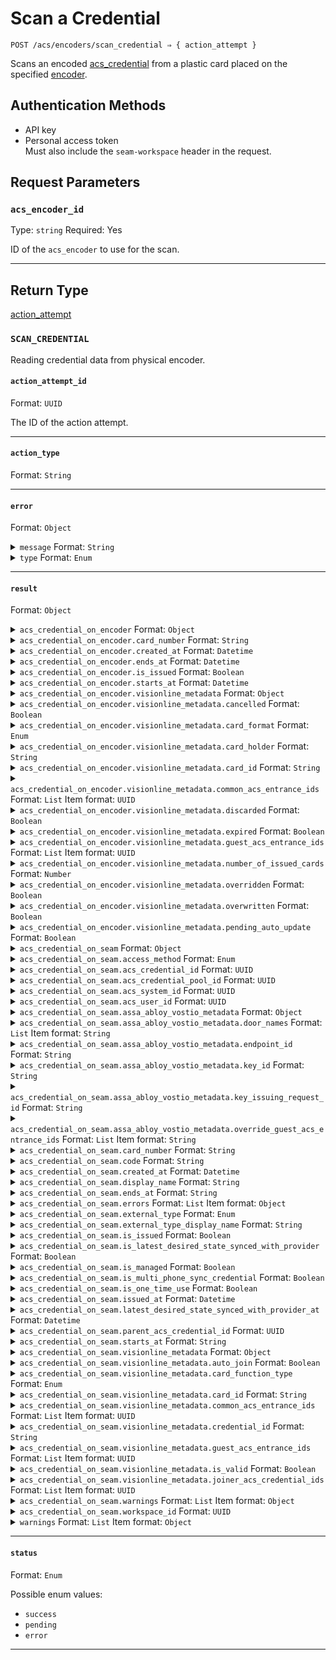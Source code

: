 # Scan a Credential

```
POST /acs/encoders/scan_credential ⇒ { action_attempt }
```

Scans an encoded [acs_credential](../../../capability-guides/access-systems/managing-credentials.md) from a plastic card placed on the specified [encoder](../../../capability-guides/access-systems/working-with-card-encoders-and-scanners/README.md).

## Authentication Methods

- API key
- Personal access token
  <br>Must also include the `seam-workspace` header in the request.

## Request Parameters

### `acs_encoder_id`

Type: `string`
Required: Yes

ID of the `acs_encoder` to use for the scan.

***

## Return Type

[action\_attempt](./)

### `SCAN_CREDENTIAL`

Reading credential data from physical encoder.

#### `action_attempt_id`

Format: `UUID`

The ID of the action attempt.

---

#### `action_type`

Format: `String`

---

#### `error`

Format: `Object`

<details>

<summary><code>message</code> Format: <code>String</code></summary>



</details>

<details>

<summary><code>type</code> Format: <code>Enum</code></summary>


Possible enum values:
- `uncategorized_error`
- `action_attempt_expired`
- `no_credential_on_encoder`


</details>

---

#### `result`

Format: `Object`

<details>

<summary><code>acs_credential_on_encoder</code> Format: <code>Object</code></summary>


Snapshot of credential data read from physical encoder.


**<code>card_number</code>** Format: <code>String</code>

A number or string that physically identifies the card associated with the [credential](../../../capability-guides/access-systems/managing-credentials.md).



**<code>created_at</code>** Format: <code>Datetime</code>

Date and time at which the [credential](../../../capability-guides/access-systems/managing-credentials.md) was created.



**<code>ends_at</code>** Format: <code>Datetime</code>

Date and time at which the [credential](../../../capability-guides/access-systems/managing-credentials.md) will stop being usable.



**<code>is_issued</code>** Format: <code>Boolean</code>




**<code>starts_at</code>** Format: <code>Datetime</code>

Date and time at which the [credential](../../../capability-guides/access-systems/managing-credentials.md) becomes usable.



**<code>visionline_metadata</code>** Format: <code>Object</code>

Visionline-specific metadata for the [credential](../../../capability-guides/access-systems/managing-credentials.md).



**<code>cancelled</code>** Format: <code>Boolean</code>

Indicates whether the card associated with the [credential](../../../capability-guides/access-systems/managing-credentials.md) is cancelled.



**<code>card_format</code>** Format: <code>Enum</code>

Format of the card associated with the [credential](../../../capability-guides/access-systems/managing-credentials.md).

Possible enum values:
- `TLCode`
- `rfid48`


**<code>card_holder</code>** Format: <code>String</code>

Holden of the card associated with the [credential](../../../capability-guides/access-systems/managing-credentials.md).



**<code>card_id</code>** Format: <code>String</code>

Card ID for the Visionline card associated with the [credential](../../../capability-guides/access-systems/managing-credentials.md).



**<code>common_acs_entrance_ids</code>** Format: <code>List</code> Item format: <code>UUID</code>

IDs of the common [entrances](../../../capability-guides/access-systems/retrieving-entrance-details.md) for the [credential](../../../capability-guides/access-systems/managing-credentials.md).



**<code>discarded</code>** Format: <code>Boolean</code>

Indicates whether the card associated with the [credential](../../../capability-guides/access-systems/managing-credentials.md) is discarded.



**<code>expired</code>** Format: <code>Boolean</code>

Indicates whether the card associated with the [credential](../../../capability-guides/access-systems/managing-credentials.md) is expired.



**<code>guest_acs_entrance_ids</code>** Format: <code>List</code> Item format: <code>UUID</code>

IDs of the guest [entrances](../../../capability-guides/access-systems/retrieving-entrance-details.md) for the [credential](../../../capability-guides/access-systems/managing-credentials.md).



**<code>number_of_issued_cards</code>** Format: <code>Number</code>

Number of issued cards associated with the [credential](../../../capability-guides/access-systems/managing-credentials.md).



**<code>overridden</code>** Format: <code>Boolean</code>

Indicates whether the card associated with the [credential](../../../capability-guides/access-systems/managing-credentials.md) is overridden.



**<code>overwritten</code>** Format: <code>Boolean</code>

Indicates whether the card associated with the [credential](../../../capability-guides/access-systems/managing-credentials.md) is overwritten.



**<code>pending_auto_update</code>** Format: <code>Boolean</code>

Indicates whether the card associated with the [credential](../../../capability-guides/access-systems/managing-credentials.md) is pending auto-update.



**<code>visionline_metadata.cancelled</code>** Format: <code>Boolean</code>

Indicates whether the card associated with the [credential](../../../capability-guides/access-systems/managing-credentials.md) is cancelled.



**<code>visionline_metadata.card_format</code>** Format: <code>Enum</code>

Format of the card associated with the [credential](../../../capability-guides/access-systems/managing-credentials.md).

Possible enum values:
- `TLCode`
- `rfid48`


**<code>visionline_metadata.card_holder</code>** Format: <code>String</code>

Holden of the card associated with the [credential](../../../capability-guides/access-systems/managing-credentials.md).



**<code>visionline_metadata.card_id</code>** Format: <code>String</code>

Card ID for the Visionline card associated with the [credential](../../../capability-guides/access-systems/managing-credentials.md).



**<code>visionline_metadata.common_acs_entrance_ids</code>** Format: <code>List</code> Item format: <code>UUID</code>

IDs of the common [entrances](../../../capability-guides/access-systems/retrieving-entrance-details.md) for the [credential](../../../capability-guides/access-systems/managing-credentials.md).



**<code>visionline_metadata.discarded</code>** Format: <code>Boolean</code>

Indicates whether the card associated with the [credential](../../../capability-guides/access-systems/managing-credentials.md) is discarded.



**<code>visionline_metadata.expired</code>** Format: <code>Boolean</code>

Indicates whether the card associated with the [credential](../../../capability-guides/access-systems/managing-credentials.md) is expired.



**<code>visionline_metadata.guest_acs_entrance_ids</code>** Format: <code>List</code> Item format: <code>UUID</code>

IDs of the guest [entrances](../../../capability-guides/access-systems/retrieving-entrance-details.md) for the [credential](../../../capability-guides/access-systems/managing-credentials.md).



**<code>visionline_metadata.number_of_issued_cards</code>** Format: <code>Number</code>

Number of issued cards associated with the [credential](../../../capability-guides/access-systems/managing-credentials.md).



**<code>visionline_metadata.overridden</code>** Format: <code>Boolean</code>

Indicates whether the card associated with the [credential](../../../capability-guides/access-systems/managing-credentials.md) is overridden.



**<code>visionline_metadata.overwritten</code>** Format: <code>Boolean</code>

Indicates whether the card associated with the [credential](../../../capability-guides/access-systems/managing-credentials.md) is overwritten.



**<code>visionline_metadata.pending_auto_update</code>** Format: <code>Boolean</code>

Indicates whether the card associated with the [credential](../../../capability-guides/access-systems/managing-credentials.md) is pending auto-update.



</details>

<details>

<summary><code>acs_credential_on_encoder.card_number</code> Format: <code>String</code></summary>


A number or string that physically identifies the card associated with the [credential](../../../capability-guides/access-systems/managing-credentials.md).


</details>

<details>

<summary><code>acs_credential_on_encoder.created_at</code> Format: <code>Datetime</code></summary>


Date and time at which the [credential](../../../capability-guides/access-systems/managing-credentials.md) was created.


</details>

<details>

<summary><code>acs_credential_on_encoder.ends_at</code> Format: <code>Datetime</code></summary>


Date and time at which the [credential](../../../capability-guides/access-systems/managing-credentials.md) will stop being usable.


</details>

<details>

<summary><code>acs_credential_on_encoder.is_issued</code> Format: <code>Boolean</code></summary>



</details>

<details>

<summary><code>acs_credential_on_encoder.starts_at</code> Format: <code>Datetime</code></summary>


Date and time at which the [credential](../../../capability-guides/access-systems/managing-credentials.md) becomes usable.


</details>

<details>

<summary><code>acs_credential_on_encoder.visionline_metadata</code> Format: <code>Object</code></summary>


Visionline-specific metadata for the [credential](../../../capability-guides/access-systems/managing-credentials.md).


**<code>cancelled</code>** Format: <code>Boolean</code>

Indicates whether the card associated with the [credential](../../../capability-guides/access-systems/managing-credentials.md) is cancelled.



**<code>card_format</code>** Format: <code>Enum</code>

Format of the card associated with the [credential](../../../capability-guides/access-systems/managing-credentials.md).

Possible enum values:
- `TLCode`
- `rfid48`


**<code>card_holder</code>** Format: <code>String</code>

Holden of the card associated with the [credential](../../../capability-guides/access-systems/managing-credentials.md).



**<code>card_id</code>** Format: <code>String</code>

Card ID for the Visionline card associated with the [credential](../../../capability-guides/access-systems/managing-credentials.md).



**<code>common_acs_entrance_ids</code>** Format: <code>List</code> Item format: <code>UUID</code>

IDs of the common [entrances](../../../capability-guides/access-systems/retrieving-entrance-details.md) for the [credential](../../../capability-guides/access-systems/managing-credentials.md).



**<code>discarded</code>** Format: <code>Boolean</code>

Indicates whether the card associated with the [credential](../../../capability-guides/access-systems/managing-credentials.md) is discarded.



**<code>expired</code>** Format: <code>Boolean</code>

Indicates whether the card associated with the [credential](../../../capability-guides/access-systems/managing-credentials.md) is expired.



**<code>guest_acs_entrance_ids</code>** Format: <code>List</code> Item format: <code>UUID</code>

IDs of the guest [entrances](../../../capability-guides/access-systems/retrieving-entrance-details.md) for the [credential](../../../capability-guides/access-systems/managing-credentials.md).



**<code>number_of_issued_cards</code>** Format: <code>Number</code>

Number of issued cards associated with the [credential](../../../capability-guides/access-systems/managing-credentials.md).



**<code>overridden</code>** Format: <code>Boolean</code>

Indicates whether the card associated with the [credential](../../../capability-guides/access-systems/managing-credentials.md) is overridden.



**<code>overwritten</code>** Format: <code>Boolean</code>

Indicates whether the card associated with the [credential](../../../capability-guides/access-systems/managing-credentials.md) is overwritten.



**<code>pending_auto_update</code>** Format: <code>Boolean</code>

Indicates whether the card associated with the [credential](../../../capability-guides/access-systems/managing-credentials.md) is pending auto-update.



</details>

<details>

<summary><code>acs_credential_on_encoder.visionline_metadata.cancelled</code> Format: <code>Boolean</code></summary>


Indicates whether the card associated with the [credential](../../../capability-guides/access-systems/managing-credentials.md) is cancelled.


</details>

<details>

<summary><code>acs_credential_on_encoder.visionline_metadata.card_format</code> Format: <code>Enum</code></summary>


Format of the card associated with the [credential](../../../capability-guides/access-systems/managing-credentials.md).

Possible enum values:
- `TLCode`
- `rfid48`


</details>

<details>

<summary><code>acs_credential_on_encoder.visionline_metadata.card_holder</code> Format: <code>String</code></summary>


Holden of the card associated with the [credential](../../../capability-guides/access-systems/managing-credentials.md).


</details>

<details>

<summary><code>acs_credential_on_encoder.visionline_metadata.card_id</code> Format: <code>String</code></summary>


Card ID for the Visionline card associated with the [credential](../../../capability-guides/access-systems/managing-credentials.md).


</details>

<details>

<summary><code>acs_credential_on_encoder.visionline_metadata.common_acs_entrance_ids</code> Format: <code>List</code> Item format: <code>UUID</code></summary>


IDs of the common [entrances](../../../capability-guides/access-systems/retrieving-entrance-details.md) for the [credential](../../../capability-guides/access-systems/managing-credentials.md).


</details>

<details>

<summary><code>acs_credential_on_encoder.visionline_metadata.discarded</code> Format: <code>Boolean</code></summary>


Indicates whether the card associated with the [credential](../../../capability-guides/access-systems/managing-credentials.md) is discarded.


</details>

<details>

<summary><code>acs_credential_on_encoder.visionline_metadata.expired</code> Format: <code>Boolean</code></summary>


Indicates whether the card associated with the [credential](../../../capability-guides/access-systems/managing-credentials.md) is expired.


</details>

<details>

<summary><code>acs_credential_on_encoder.visionline_metadata.guest_acs_entrance_ids</code> Format: <code>List</code> Item format: <code>UUID</code></summary>


IDs of the guest [entrances](../../../capability-guides/access-systems/retrieving-entrance-details.md) for the [credential](../../../capability-guides/access-systems/managing-credentials.md).


</details>

<details>

<summary><code>acs_credential_on_encoder.visionline_metadata.number_of_issued_cards</code> Format: <code>Number</code></summary>


Number of issued cards associated with the [credential](../../../capability-guides/access-systems/managing-credentials.md).


</details>

<details>

<summary><code>acs_credential_on_encoder.visionline_metadata.overridden</code> Format: <code>Boolean</code></summary>


Indicates whether the card associated with the [credential](../../../capability-guides/access-systems/managing-credentials.md) is overridden.


</details>

<details>

<summary><code>acs_credential_on_encoder.visionline_metadata.overwritten</code> Format: <code>Boolean</code></summary>


Indicates whether the card associated with the [credential](../../../capability-guides/access-systems/managing-credentials.md) is overwritten.


</details>

<details>

<summary><code>acs_credential_on_encoder.visionline_metadata.pending_auto_update</code> Format: <code>Boolean</code></summary>


Indicates whether the card associated with the [credential](../../../capability-guides/access-systems/managing-credentials.md) is pending auto-update.


</details>

<details>

<summary><code>acs_credential_on_seam</code> Format: <code>Object</code></summary>


Matching acs_credential currently encoded on this card.


**<code>access_method</code>** Format: <code>Enum</code>

Access method for the [credential](../../../capability-guides/access-systems/managing-credentials.md). Supported values: `code`, `card`, `mobile_key`.

Possible enum values:
- `code`
- `card`
- `mobile_key`


**<code>acs_credential_id</code>** Format: <code>UUID</code>

ID of the [credential](../../../capability-guides/access-systems/managing-credentials.md).



**<code>acs_credential_pool_id</code>** Format: <code>UUID</code>




**<code>acs_system_id</code>** Format: <code>UUID</code>

ID of the [access control system](https://docs.seam.co/latest/capability-guides/access-systems) that contains the [credential](../../../capability-guides/access-systems/managing-credentials.md).



**<code>acs_user_id</code>** Format: <code>UUID</code>

ID of the [ACS user](https://docs.seam.co/latest/capability-guides/access-systems/user-management) to whom the [credential](../../../capability-guides/access-systems/managing-credentials.md) belongs.



**<code>assa_abloy_vostio_metadata</code>** Format: <code>Object</code>

Vostio-specific metadata for the [credential](../../../capability-guides/access-systems/managing-credentials.md).



**<code>door_names</code>** Format: <code>List</code> Item format: <code>String</code>




**<code>endpoint_id</code>** Format: <code>String</code>




**<code>key_id</code>** Format: <code>String</code>




**<code>key_issuing_request_id</code>** Format: <code>String</code>




**<code>override_guest_acs_entrance_ids</code>** Format: <code>List</code> Item format: <code>String</code>




**<code>assa_abloy_vostio_metadata.door_names</code>** Format: <code>List</code> Item format: <code>String</code>




**<code>assa_abloy_vostio_metadata.endpoint_id</code>** Format: <code>String</code>




**<code>assa_abloy_vostio_metadata.key_id</code>** Format: <code>String</code>




**<code>assa_abloy_vostio_metadata.key_issuing_request_id</code>** Format: <code>String</code>




**<code>assa_abloy_vostio_metadata.override_guest_acs_entrance_ids</code>** Format: <code>List</code> Item format: <code>String</code>




**<code>card_number</code>** Format: <code>String</code>

Number of the card associated with the [credential](../../../capability-guides/access-systems/managing-credentials.md).



**<code>code</code>** Format: <code>String</code>

Access (PIN) code for the [credential](../../../capability-guides/access-systems/managing-credentials.md).



**<code>created_at</code>** Format: <code>Datetime</code>

Date and time at which the [credential](../../../capability-guides/access-systems/managing-credentials.md) was created.



**<code>display_name</code>** Format: <code>String</code>

Display name that corresponds to the [credential](../../../capability-guides/access-systems/managing-credentials.md) type.



**<code>ends_at</code>** Format: <code>String</code>

Date and time at which the [credential](../../../capability-guides/access-systems/managing-credentials.md) validity ends, in [ISO 8601](https://www.iso.org/iso-8601-date-and-time-format.html) format. Must be a time in the future and after `starts_at`.



**<code>errors</code>** Format: <code>List</code> Item format: <code>Object</code>

Errors associated with the [credential](../../../capability-guides/access-systems/managing-credentials.md).



**<code>error_code</code>** Format: <code>String</code>




**<code>message</code>** Format: <code>String</code>




**<code>external_type</code>** Format: <code>Enum</code>

Brand-specific terminology for the [credential](../../../capability-guides/access-systems/managing-credentials.md) type. Supported values: `pti_card`, `brivo_credential`, `hid_credential`, `visionline_card`.

Possible enum values:
- `pti_card`
- `brivo_credential`
- `hid_credential`
- `visionline_card`
- `salto_ks_credential`
- `assa_abloy_vostio_key`
- `salto_space_key`


**<code>external_type_display_name</code>** Format: <code>String</code>

Display name that corresponds to the brand-specific terminology for the [credential](../../../capability-guides/access-systems/managing-credentials.md) type.



**<code>is_issued</code>** Format: <code>Boolean</code>

Indicates whether the [credential](../../../capability-guides/access-systems/managing-credentials.md) has been encoded onto a card.



**<code>is_latest_desired_state_synced_with_provider</code>** Format: <code>Boolean</code>

Indicates whether the latest state of the [credential](../../../capability-guides/access-systems/managing-credentials.md) has been synced from Seam to the provider.



**<code>is_managed</code>** Format: <code>Boolean</code>




**<code>is_multi_phone_sync_credential</code>** Format: <code>Boolean</code>

Indicates whether the [credential](../../../capability-guides/access-systems/managing-credentials.md) is a [multi-phone sync credential](https://docs.seam.co/latest/capability-guides/mobile-access-in-development/issuing-mobile-credentials-from-an-access-control-system#what-are-multi-phone-sync-credentials).



**<code>is_one_time_use</code>** Format: <code>Boolean</code>

Indicates whether the [credential](../../../capability-guides/access-systems/managing-credentials.md) can only be used once. If `true`, the code becomes invalid after the first use.



**<code>issued_at</code>** Format: <code>Datetime</code>

Date and time at which the [credential](../../../capability-guides/access-systems/managing-credentials.md) was encoded onto a card.



**<code>latest_desired_state_synced_with_provider_at</code>** Format: <code>Datetime</code>

Date and time at which the state of the [credential](../../../capability-guides/access-systems/managing-credentials.md) was most recently synced from Seam to the provider.



**<code>parent_acs_credential_id</code>** Format: <code>UUID</code>

ID of the parent [credential](../../../capability-guides/access-systems/managing-credentials.md).



**<code>starts_at</code>** Format: <code>String</code>

Date and time at which the [credential](../../../capability-guides/access-systems/managing-credentials.md) validity starts, in [ISO 8601](https://www.iso.org/iso-8601-date-and-time-format.html) format.



**<code>visionline_metadata</code>** Format: <code>Object</code>

Visionline-specific metadata for the [credential](../../../capability-guides/access-systems/managing-credentials.md).



**<code>auto_join</code>** Format: <code>Boolean</code>




**<code>card_function_type</code>** Format: <code>Enum</code>


Possible enum values:
- `guest`
- `staff`


**<code>card_id</code>** Format: <code>String</code>




**<code>common_acs_entrance_ids</code>** Format: <code>List</code> Item format: <code>UUID</code>




**<code>credential_id</code>** Format: <code>String</code>




**<code>guest_acs_entrance_ids</code>** Format: <code>List</code> Item format: <code>UUID</code>




**<code>is_valid</code>** Format: <code>Boolean</code>




**<code>joiner_acs_credential_ids</code>** Format: <code>List</code> Item format: <code>UUID</code>




**<code>visionline_metadata.auto_join</code>** Format: <code>Boolean</code>




**<code>visionline_metadata.card_function_type</code>** Format: <code>Enum</code>


Possible enum values:
- `guest`
- `staff`


**<code>visionline_metadata.card_id</code>** Format: <code>String</code>




**<code>visionline_metadata.common_acs_entrance_ids</code>** Format: <code>List</code> Item format: <code>UUID</code>




**<code>visionline_metadata.credential_id</code>** Format: <code>String</code>




**<code>visionline_metadata.guest_acs_entrance_ids</code>** Format: <code>List</code> Item format: <code>UUID</code>




**<code>visionline_metadata.is_valid</code>** Format: <code>Boolean</code>




**<code>visionline_metadata.joiner_acs_credential_ids</code>** Format: <code>List</code> Item format: <code>UUID</code>




**<code>warnings</code>** Format: <code>List</code> Item format: <code>Object</code>

Warnings associated with the [credential](../../../capability-guides/access-systems/managing-credentials.md).



**<code>created_at</code>** Format: <code>Datetime</code>

Date and time at which Seam created the warning.



**<code>message</code>** Format: <code>String</code>

Detailed description of the warning. Provides insights into the issue and potentially how to rectify it.



**<code>warning_code</code>** Format: <code>Enum</code>

Unique identifier of the type of warning. Enables quick recognition and categorization of the issue.

Possible enum values:
- `waiting_to_be_issued`
- `schedule_externally_modified`
- `schedule_modified`
- `being_deleted`
- `unknown_issue_with_acs_credential`
- `needs_to_be_reissued`


**<code>workspace_id</code>** Format: <code>UUID</code>

ID of the [workspace](../../../core-concepts/workspaces/README.md) that contains the [credential](../../../capability-guides/access-systems/managing-credentials.md).



</details>

<details>

<summary><code>acs_credential_on_seam.access_method</code> Format: <code>Enum</code></summary>


Access method for the [credential](../../../capability-guides/access-systems/managing-credentials.md). Supported values: `code`, `card`, `mobile_key`.

Possible enum values:
- `code`
- `card`
- `mobile_key`


</details>

<details>

<summary><code>acs_credential_on_seam.acs_credential_id</code> Format: <code>UUID</code></summary>


ID of the [credential](../../../capability-guides/access-systems/managing-credentials.md).


</details>

<details>

<summary><code>acs_credential_on_seam.acs_credential_pool_id</code> Format: <code>UUID</code></summary>



</details>

<details>

<summary><code>acs_credential_on_seam.acs_system_id</code> Format: <code>UUID</code></summary>


ID of the [access control system](https://docs.seam.co/latest/capability-guides/access-systems) that contains the [credential](../../../capability-guides/access-systems/managing-credentials.md).


</details>

<details>

<summary><code>acs_credential_on_seam.acs_user_id</code> Format: <code>UUID</code></summary>


ID of the [ACS user](https://docs.seam.co/latest/capability-guides/access-systems/user-management) to whom the [credential](../../../capability-guides/access-systems/managing-credentials.md) belongs.


</details>

<details>

<summary><code>acs_credential_on_seam.assa_abloy_vostio_metadata</code> Format: <code>Object</code></summary>


Vostio-specific metadata for the [credential](../../../capability-guides/access-systems/managing-credentials.md).


**<code>door_names</code>** Format: <code>List</code> Item format: <code>String</code>




**<code>endpoint_id</code>** Format: <code>String</code>




**<code>key_id</code>** Format: <code>String</code>




**<code>key_issuing_request_id</code>** Format: <code>String</code>




**<code>override_guest_acs_entrance_ids</code>** Format: <code>List</code> Item format: <code>String</code>




</details>

<details>

<summary><code>acs_credential_on_seam.assa_abloy_vostio_metadata.door_names</code> Format: <code>List</code> Item format: <code>String</code></summary>



</details>

<details>

<summary><code>acs_credential_on_seam.assa_abloy_vostio_metadata.endpoint_id</code> Format: <code>String</code></summary>



</details>

<details>

<summary><code>acs_credential_on_seam.assa_abloy_vostio_metadata.key_id</code> Format: <code>String</code></summary>



</details>

<details>

<summary><code>acs_credential_on_seam.assa_abloy_vostio_metadata.key_issuing_request_id</code> Format: <code>String</code></summary>



</details>

<details>

<summary><code>acs_credential_on_seam.assa_abloy_vostio_metadata.override_guest_acs_entrance_ids</code> Format: <code>List</code> Item format: <code>String</code></summary>



</details>

<details>

<summary><code>acs_credential_on_seam.card_number</code> Format: <code>String</code></summary>


Number of the card associated with the [credential](../../../capability-guides/access-systems/managing-credentials.md).


</details>

<details>

<summary><code>acs_credential_on_seam.code</code> Format: <code>String</code></summary>


Access (PIN) code for the [credential](../../../capability-guides/access-systems/managing-credentials.md).


</details>

<details>

<summary><code>acs_credential_on_seam.created_at</code> Format: <code>Datetime</code></summary>


Date and time at which the [credential](../../../capability-guides/access-systems/managing-credentials.md) was created.


</details>

<details>

<summary><code>acs_credential_on_seam.display_name</code> Format: <code>String</code></summary>


Display name that corresponds to the [credential](../../../capability-guides/access-systems/managing-credentials.md) type.


</details>

<details>

<summary><code>acs_credential_on_seam.ends_at</code> Format: <code>String</code></summary>


Date and time at which the [credential](../../../capability-guides/access-systems/managing-credentials.md) validity ends, in [ISO 8601](https://www.iso.org/iso-8601-date-and-time-format.html) format. Must be a time in the future and after `starts_at`.


</details>

<details>

<summary><code>acs_credential_on_seam.errors</code> Format: <code>List</code> Item format: <code>Object</code></summary>


Errors associated with the [credential](../../../capability-guides/access-systems/managing-credentials.md).


**<code>error_code</code>** Format: <code>String</code>




**<code>message</code>** Format: <code>String</code>




</details>

<details>

<summary><code>acs_credential_on_seam.external_type</code> Format: <code>Enum</code></summary>


Brand-specific terminology for the [credential](../../../capability-guides/access-systems/managing-credentials.md) type. Supported values: `pti_card`, `brivo_credential`, `hid_credential`, `visionline_card`.

Possible enum values:
- `pti_card`
- `brivo_credential`
- `hid_credential`
- `visionline_card`
- `salto_ks_credential`
- `assa_abloy_vostio_key`
- `salto_space_key`


</details>

<details>

<summary><code>acs_credential_on_seam.external_type_display_name</code> Format: <code>String</code></summary>


Display name that corresponds to the brand-specific terminology for the [credential](../../../capability-guides/access-systems/managing-credentials.md) type.


</details>

<details>

<summary><code>acs_credential_on_seam.is_issued</code> Format: <code>Boolean</code></summary>


Indicates whether the [credential](../../../capability-guides/access-systems/managing-credentials.md) has been encoded onto a card.


</details>

<details>

<summary><code>acs_credential_on_seam.is_latest_desired_state_synced_with_provider</code> Format: <code>Boolean</code></summary>


Indicates whether the latest state of the [credential](../../../capability-guides/access-systems/managing-credentials.md) has been synced from Seam to the provider.


</details>

<details>

<summary><code>acs_credential_on_seam.is_managed</code> Format: <code>Boolean</code></summary>



</details>

<details>

<summary><code>acs_credential_on_seam.is_multi_phone_sync_credential</code> Format: <code>Boolean</code></summary>


Indicates whether the [credential](../../../capability-guides/access-systems/managing-credentials.md) is a [multi-phone sync credential](https://docs.seam.co/latest/capability-guides/mobile-access-in-development/issuing-mobile-credentials-from-an-access-control-system#what-are-multi-phone-sync-credentials).


</details>

<details>

<summary><code>acs_credential_on_seam.is_one_time_use</code> Format: <code>Boolean</code></summary>


Indicates whether the [credential](../../../capability-guides/access-systems/managing-credentials.md) can only be used once. If `true`, the code becomes invalid after the first use.


</details>

<details>

<summary><code>acs_credential_on_seam.issued_at</code> Format: <code>Datetime</code></summary>


Date and time at which the [credential](../../../capability-guides/access-systems/managing-credentials.md) was encoded onto a card.


</details>

<details>

<summary><code>acs_credential_on_seam.latest_desired_state_synced_with_provider_at</code> Format: <code>Datetime</code></summary>


Date and time at which the state of the [credential](../../../capability-guides/access-systems/managing-credentials.md) was most recently synced from Seam to the provider.


</details>

<details>

<summary><code>acs_credential_on_seam.parent_acs_credential_id</code> Format: <code>UUID</code></summary>


ID of the parent [credential](../../../capability-guides/access-systems/managing-credentials.md).


</details>

<details>

<summary><code>acs_credential_on_seam.starts_at</code> Format: <code>String</code></summary>


Date and time at which the [credential](../../../capability-guides/access-systems/managing-credentials.md) validity starts, in [ISO 8601](https://www.iso.org/iso-8601-date-and-time-format.html) format.


</details>

<details>

<summary><code>acs_credential_on_seam.visionline_metadata</code> Format: <code>Object</code></summary>


Visionline-specific metadata for the [credential](../../../capability-guides/access-systems/managing-credentials.md).


**<code>auto_join</code>** Format: <code>Boolean</code>




**<code>card_function_type</code>** Format: <code>Enum</code>


Possible enum values:
- `guest`
- `staff`


**<code>card_id</code>** Format: <code>String</code>




**<code>common_acs_entrance_ids</code>** Format: <code>List</code> Item format: <code>UUID</code>




**<code>credential_id</code>** Format: <code>String</code>




**<code>guest_acs_entrance_ids</code>** Format: <code>List</code> Item format: <code>UUID</code>




**<code>is_valid</code>** Format: <code>Boolean</code>




**<code>joiner_acs_credential_ids</code>** Format: <code>List</code> Item format: <code>UUID</code>




</details>

<details>

<summary><code>acs_credential_on_seam.visionline_metadata.auto_join</code> Format: <code>Boolean</code></summary>



</details>

<details>

<summary><code>acs_credential_on_seam.visionline_metadata.card_function_type</code> Format: <code>Enum</code></summary>


Possible enum values:
- `guest`
- `staff`


</details>

<details>

<summary><code>acs_credential_on_seam.visionline_metadata.card_id</code> Format: <code>String</code></summary>



</details>

<details>

<summary><code>acs_credential_on_seam.visionline_metadata.common_acs_entrance_ids</code> Format: <code>List</code> Item format: <code>UUID</code></summary>



</details>

<details>

<summary><code>acs_credential_on_seam.visionline_metadata.credential_id</code> Format: <code>String</code></summary>



</details>

<details>

<summary><code>acs_credential_on_seam.visionline_metadata.guest_acs_entrance_ids</code> Format: <code>List</code> Item format: <code>UUID</code></summary>



</details>

<details>

<summary><code>acs_credential_on_seam.visionline_metadata.is_valid</code> Format: <code>Boolean</code></summary>



</details>

<details>

<summary><code>acs_credential_on_seam.visionline_metadata.joiner_acs_credential_ids</code> Format: <code>List</code> Item format: <code>UUID</code></summary>



</details>

<details>

<summary><code>acs_credential_on_seam.warnings</code> Format: <code>List</code> Item format: <code>Object</code></summary>


Warnings associated with the [credential](../../../capability-guides/access-systems/managing-credentials.md).


**<code>created_at</code>** Format: <code>Datetime</code>

Date and time at which Seam created the warning.



**<code>message</code>** Format: <code>String</code>

Detailed description of the warning. Provides insights into the issue and potentially how to rectify it.



**<code>warning_code</code>** Format: <code>Enum</code>

Unique identifier of the type of warning. Enables quick recognition and categorization of the issue.

Possible enum values:
- `waiting_to_be_issued`
- `schedule_externally_modified`
- `schedule_modified`
- `being_deleted`
- `unknown_issue_with_acs_credential`
- `needs_to_be_reissued`


</details>

<details>

<summary><code>acs_credential_on_seam.workspace_id</code> Format: <code>UUID</code></summary>


ID of the [workspace](../../../core-concepts/workspaces/README.md) that contains the [credential](../../../capability-guides/access-systems/managing-credentials.md).


</details>

<details>

<summary><code>warnings</code> Format: <code>List</code> Item format: <code>Object</code></summary>



**<code>warning_code</code>** Format: <code>Enum</code>


Possible enum values:
- `acs_credential_on_encoder_out_of_sync`
- `acs_credential_on_seam_not_found`


**<code>warning_message</code>** Format: <code>String</code>




</details>

---

#### `status`

Format: `Enum`

Possible enum values:
- `success`
- `pending`
- `error`

---

